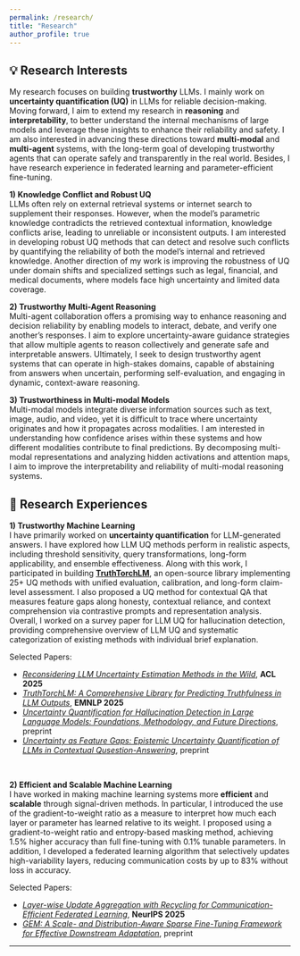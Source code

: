 ```yaml
---
permalink: /research/
title: "Research"
author_profile: true
---
```



## 💡 Research Interests

My research focuses on building **trustworthy** LLMs. I mainly work on **uncertainty quantification (UQ)** in LLMs for reliable decision-making. Moving forward, I aim to extend my research in **reasoning** and **interpretability**, to better understand the internal mechanisms of large models and leverage these insights to enhance their reliability and safety. I am also interested in advancing these directions toward **multi-modal** and **multi-agent** systems, with the long-term goal of developing trustworthy agents that can operate safely and transparently in the real world. Besides, I have research experience in federated learning and parameter-efficient fine-tuning.

**1) Knowledge Conflict and Robust UQ**  
LLMs often rely on external retrieval systems or internet search to supplement their responses. However, when the model’s parametric knowledge contradicts the retrieved contextual information, knowledge conflicts arise, leading to unreliable or inconsistent outputs. I am interested in developing robust UQ methods that can detect and resolve such conflicts by quantifying the reliability of both the model’s internal and retrieved knowledge. Another direction of my work is improving the robustness of UQ under domain shifts and specialized settings such as legal, financial, and medical documents, where models face high uncertainty and limited data coverage.

**2) Trustworthy Multi-Agent Reasoning**  
Multi-agent collaboration offers a promising way to enhance reasoning and decision reliability by enabling models to interact, debate, and verify one another’s responses. I aim to explore uncertainty-aware guidance strategies that allow multiple agents to reason collectively and generate safe and interpretable answers. Ultimately, I seek to design trustworthy agent systems that can operate in high-stakes domains, capable of abstaining from answers when uncertain, performing self-evaluation, and engaging in dynamic, context-aware reasoning.

**3) Trustworthiness in Multi-modal Models**  
Multi-modal models integrate diverse information sources such as text, image, audio, and video, yet it is difficult to trace where uncertainty originates and how it propagates across modalities. I am interested in understanding how confidence arises within these systems and how different modalities contribute to final predictions. By decomposing multi-modal representations and analyzing hidden activations and attention maps, I aim to improve the interpretability and reliability of multi-modal reasoning systems. 


## 🔬 Research Experiences

**1) Trustworthy Machine Learning**  
I have primarily worked on **uncertainty quantification** for LLM-generated answers. I have explored how LLM UQ methods perform in realistic aspects, including threshold sensitivity, query transformations, long-form applicability, and ensemble effectiveness. Along with this work, I participated in building [**TruthTorchLM**](https://github.com/Ybakman/TruthTorchLM), an open-source library implementing 25+ UQ methods with unified evaluation, calibration, and long-form claim-level assessment. I also proposed a UQ method for contextual QA that measures feature gaps along honesty, contextual reliance, and context comprehension via contrastive prompts and representation analysis. Overall, I worked on a survey paper for LLM UQ for hallucination detection, providing comprehensive overview of LLM UQ and systematic categorization of existing methods with individual brief explanation. 

Selected Papers:
- [*Reconsidering LLM Uncertainty Estimation Methods in the Wild*](https://arxiv.org/abs/2506.01114), **ACL 2025** 
- [*TruthTorchLM: A Comprehensive Library for Predicting Truthfulness in LLM Outputs*](https://arxiv.org/abs/2507.08203), **EMNLP 2025** 
- [*Uncertainty Quantification for Hallucination Detection in Large Language Models: Foundations, Methodology, and Future Directions*](https://arxiv.org/abs/2510.12040), preprint
- [*Uncertainty as Feature Gaps: Epistemic Uncertainty Quantification of LLMs in Contextual Qusestion-Answering*](https://arxiv.org/abs/2510.02671), preprint

<br>

**2) Efficient and Scalable Machine Learning**  
I have worked in making machine learning systems more **efficient** and **scalable** through signal-driven methods. In particular, I introduced the use of the gradient-to-weight ratio as a measure to interpret how much each layer or parameter has learned relative to its weight. I proposed using a gradient-to-weight ratio and entropy-based masking method, achieving 1.5% higher accuracy than full fine-tuning with 0.1% tunable parameters. In addition, I developed a federated learning algorithm that selectively updates high-variability layers, reducing communication costs by up to 83% without loss in accuracy. 

Selected Papers:  
- [*Layer-wise Update Aggregation with Recycling for Communication-Efficient Federated Learning*](https://www.arxiv.org/abs/2503.11146), **NeurIPS 2025**
- [*GEM: A Scale- and Distribution-Aware Sparse Fine-Tuning Framework for Effective Downstream Adaptation*](https://arxiv.org/abs/2508.16191), preprint

---

<!--
---
## 🌱 Ongoing Research (Coming soon!)

**Scale-Aware and Distribution-Sensitive Fine-Tuning**  
A parameter scale-aware and layer distribution-sensitive parameter-efficient fine-tuning framework

**In-Context Uncertainty Estimation**  
Uncertainty Quantification on knowledge conflict scenarios

**Foundational Modeling for AC-OPF with Federated Learning**  
Building a foundational GNN-based model for solving AC Optimal Power Flow (AC-OPF) problems using federated learning
-->

